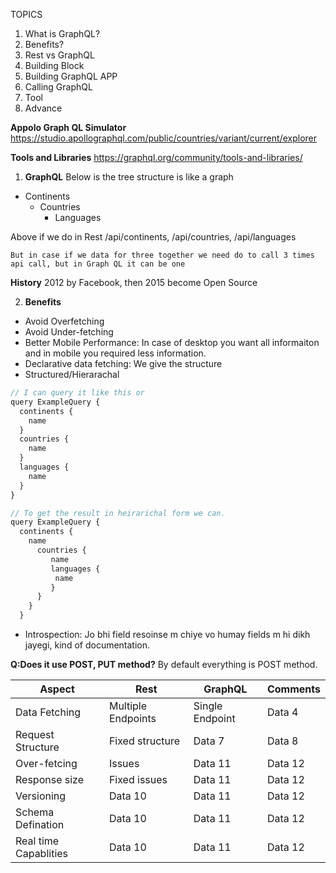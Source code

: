 TOPICS

1. What is GraphQL?
2. Benefits?
3. Rest vs GraphQL
4. Building Block
5. Building GraphQL APP
6. Calling GraphQL
7. Tool
8. Advance

**Appolo Graph QL Simulator**
https://studio.apollographql.com/public/countries/variant/current/explorer

**Tools and Libraries**
https://graphql.org/community/tools-and-libraries/

1. **GraphQL**
Below is the tree structure is like a graph
- Continents
    - Countries
        - Languages
 
 Above if we do in Rest
 /api/continents, /api/countries, /api/languages

`But in case if we data for three together we need do to call 3 times api call, but in Graph QL it can be one`

**History**
2012 by Facebook, then 2015 become Open Source

2. **Benefits**
- Avoid Overfetching
- Avoid Under-fetching
- Better Mobile Performance: In case of desktop you want all informaiton and in mobile you required less information.
- Declarative data fetching: We give the structure
- Structured/Hierarachal
```js
// I can query it like this or 
query ExampleQuery {
  continents {
    name
  }
  countries {
    name
  }
  languages {
    name
  }
}

// To get the result in heirarichal form we can.
query ExampleQuery {
  continents {
    name
      countries {
         name
         languages {
          name
         }
      }
    }  
  }
```
- Introspection: Jo bhi field resoinse m chiye vo humay fields m hi dikh jayegi, kind of documentation.

**Q:Does it use POST, PUT method?**
By default everything is POST method.

| Aspect            | Rest                                      | GraphQL                                   | Comments |
|----------         |----------|--------------------------------|-------------------------------------------|
| Data Fetching     | Multiple Endpoints                        | Single Endpoint                           | Data 4   |
| Request Structure | Fixed structure                                    | Data 7   | Data 8              |
| Over-fetcing      | Issues  | Data 11  | Data 12  |
| Response size     | Fixed issues  | Data 11  | Data 12  |
| Versioning        | Data 10  | Data 11  | Data 12  |
| Schema Defination | Data 10  | Data 11  | Data 12  |
| Real time Capablities    | Data 10  | Data 11  | Data 12  |

